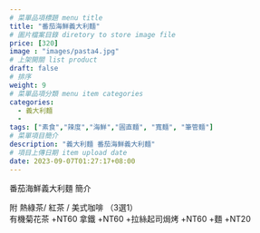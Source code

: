 ```yaml
---
# 菜單品項標題 menu title 
title: "番茄海鮮義大利麵"
# 圖片檔案目錄 diretory to store image file
price: [320] 
image : "images/pasta4.jpg"
# 上架開關 list product 
draft: false
# 排序
weight: 9 
# 菜單品項分類 menu item categories 
categories:
  - 義大利麵
  - 
tags: ["素食","辣度","海鮮","圓直麵", "寬麵", "筆管麵"]
# 菜單項目簡介 
description: "義大利麵 番茄海鮮義大利麵"
# 項目上傳日期 item upload date 
date: 2023-09-07T01:27:17+08:00
---
```


番茄海鮮義大利麵 簡介


  附 熱綠茶/ 紅茶 / 美式咖啡 （3選1）\
  有機菊花茶 +NT60
  拿鐵 +NT60
  +拉絲起司焗烤 +NT60
  +麵 +NT20
